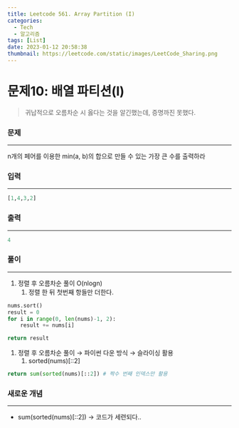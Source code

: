 ```yaml
---
title: Leetcode 561. Array Partition (I)
categories:
  - Tech
  - 알고리즘
tags: [List]
date: 2023-01-12 20:58:38
thumbnail: https://leetcode.com/static/images/LeetCode_Sharing.png
---
```


# 문제10: 배열 파티션(I)

> 귀납적으로 오름차순 시 옳다는 것을 알긴했는데, 증명까진 못했다.

### 문제

---

n개의 페어를 이용한 min(a, b)의 합으로 만들 수 있는 가장 큰 수를 출력하라

### 입력

---

```python
[1,4,3,2]
```

### 출력

---

```python
4
```

### 풀이

---

1. 정렬 후 오름차순 풀이 O(nlogn)
   1. 정렬 한 뒤 첫번째 항들만 더한다.

```python
nums.sort()
result = 0
for i in range(0, len(nums)-1, 2):
	result += nums[i]

return result
```

1. 정렬 후 오름차순 풀이 → 파이썬 다운 방식 → 슬라이싱 활용
   1. sorted(nums)[::2]

```python
return sum(sorted(nums)[::2]) # 짝수 번째 인덱스만 활용
```

### **새로운 개념**

---

- sum(sorted(nums)[::2]) → 코드가 세련되다..
